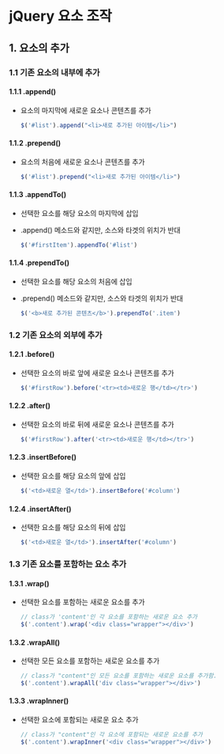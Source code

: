 # jQuery 요소 조작

## 1. 요소의 추가

### 1.1 기존 요소의 내부에 추가

#### 1.1.1 .append()

- 요소의 마지막에 새로운 요소나 콘텐츠를 추가

  ```javascript
  $('#list').append("<li>새로 추가된 아이템</li>")
  ```

#### 1.1.2 .prepend()

- 요소의 처음에 새로운 요소나 콘텐츠를 추가

  ```javascript
  $('#list').prepend("<li>새로 추가된 아이템</li>")
  ```

#### 1.1.3 .appendTo()

- 선택한 요소를 해당 요소의 마지막에 삽입

- .append() 메소드와 같지만, 소스와 타겟의 위치가 반대

  ```javascript
  $('#firstItem').appendTo('#list')
  ```

#### 1.1.4 .prependTo()

- 선택한 요소를 해당 요소의 처음에 삽입

- .prepend() 메소드와 같지만, 소스와 타겟의 위치가 반대

  ```javascript
  $('<b>새로 추가된 콘텐츠</b>').prependTo('.item')
  ```

### 1.2 기존 요소의 외부에 추가

#### 1.2.1 .before()

- 선택한 요소의 바로 앞에 새로운 요소나 콘텐츠를 추가

  ```javascript
  $('#firstRow').before('<tr><td>새로운 행</td></tr>')
  ```

#### 1.2.2 .after()

- 선택한 요소의 바로 뒤에 새로운 요소나 콘텐츠를 추가

  ```javascript
  $('#firstRow').after('<tr><td>새로운 행</td></tr>')
  ```

#### 1.2.3 .insertBefore()

- 선택한 요소를 해당 요소의 앞에 삽입

  ```javascript
  $('<td>새로운 열</td>').insertBefore('#column')
  ```

#### 1.2.4 .insertAfter()

- 선택한 요소를 해당 요소의 뒤에 삽입

  ```javascript
  $('<td>새로운 열</td>').insertAfter('#column')
  ```

### 1.3 기존 요소를 포함하는 요소 추가

#### 1.3.1 .wrap()

- 선택한 요소를 포함하는 새로운 요소를 추가

  ```javascript
  // class가 'content'인 각 요소를 포함하는 새로운 요소 추가
  $('.content').wrap('<div class="wrapper"></div>')
  ```

#### 1.3.2 .wrapAll()

- 선택한 모든 요소를 포함하는 새로운 요소를 추가

  ```javascript
  // class가 "content"인 모든 요소를 포함하는 새로운 요소를 추가함.
  $('.content').wrapAll('div class="wrapper"></div>')
  ```

#### 1.3.3 .wrapInner()

- 선택한 요소에 포함되는 새로운 요소 추가

  ```javascript
  // class가 "content"인 각 요소에 포함되는 새로운 요소를 추가
  $('.content').wrapInner('<div class="wrapper"></div>')
  ```

  